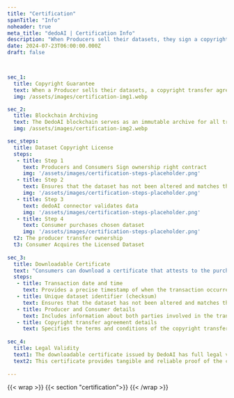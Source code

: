 ```yaml
---
title: "Certification"
spanTitle: "Info"
noheader: true
meta_title: "dedoAI | Certification Info"
description: "When Producers sell their datasets, they sign a copyright transfer agreement, granting Consumers the rights to the purchased datasets. Supported by DEDO Tokens, these contracts ensure a clear and traceable transfer of rights, protecting both Producers and Consumers."
date: 2024-07-23T06:00:00.000Z
draft: false



sec_1:
  title: Copyright Guarantee
  text: When a Producer sells their datasets, a copyright transfer agreement is signed, granting Consumers the copyright of the purchased datasets. These contracts, supported by transactions in DedoAI Tokens, ensure a clear and traceable transfer of rights. The copyright transfer process is fundamental in protecting both Producers and Consumers, ensuring that data is used in accordance with the established terms.
  img: /assets/images/certification-img1.webp

sec_2:
  title: Blockchain Archiving
  text: The DedoAI blockchain serves as an immutable archive for all transactions, guaranteeing data transparency and integrity. Each dataset produced by Producers is uniquely identified by a checksum, a digital fingerprint of the file that ensures the data's uniqueness and integrity. By saving these checksums on the blockchain, a permanent and unalterable trace of each transaction is created, making any manipulation or fraud impossible. This system not only protects Consumers' rights but also provides a reliable and verifiable certification of transactions.
  img: /assets/images/certification-img2.webp

sec_steps:
  title: Dataset Copyright License
  steps:
   - title: Step 1
     text: Producers and Consumers Sign ownership right contract
     img: '/assets/images/certification-steps-placeholder.png'
   - title: Step 2
     text: Ensures that the dataset has not been altered and matches the original file.
     img: '/assets/images/certification-steps-placeholder.png'
   - title: Step 3
     text: dedoAI connector validates data
     img: '/assets/images/certification-steps-placeholder.png'
   - title: Step 4
     text: Consumer purchases chosen dataset
     img: '/assets/images/certification-steps-placeholder.png'
  t2: The producer transfer ownership
  t3: Consumer Acquires the Licensed Dataset
     
sec_3:
  title: Downloadable Certificate
  text: "Consumers can download a certificate that attests to the purchase and ownership of the datasets. This certificate includes a detailed extract of the transactions made and the checksums of the downloaded datasets, ensuring that the data matches exactly what is recorded on the blockchain. The specific information included in the certificate are:"
  steps:
   - title: Transaction date and time
     text: Provides a precise timestamp of when the transaction occurred.
   - title: Unique dataset identifier (checksum)
     text: Ensures that the dataset has not been altered and matches the original file.
   - title: Producer and Consumer details
     text: Includes information about both parties involved in the transaction, ensuring transparency and accountability.
   - title: Copyright transfer agreement details
     text: Specifies the terms and conditions of the copyright transfer.
 
sec_4:
  title: Legal Validity
  text1: The downloadable certificate issued by DedoAI has full legal validity. It is supported by digitally signed copyright transfer agreements from the Producers, making each transaction transparent and verifiable. The transactions and their related checksums are immutably recorded on the blockchain, ensuring they cannot be altered or tampered with.
  text2: This certificate provides tangible and reliable proof of the copyright acquired by the Consumer, including all relevant details of the transaction and the dataset. With this system, Consumers can be confident in the legitimacy and integrity of the purchased data, while Producers can securely and transparently certify the transfer of their copyright.
  
---
```

{{< wrap >}}
{{< section "certification">}}
{{< /wrap >}}
